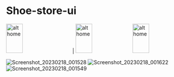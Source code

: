 # Shoe-store-ui

<img src="https://user-images.githubusercontent.com/68494371/219746942-68fc0f5b-25a5-491a-92d2-ac95536a7da2.png" alt="alt home" style="width:30%;height:80;margin-right: 25px"> | 
<img src="https://user-images.githubusercontent.com/68494371/219747163-908a0fec-7ec0-4e3d-8187-c602234ecc2e.png" alt="alt home" style="width:30%;height:80">
<img src="https://user-images.githubusercontent.com/68494371/219747306-4d615447-83dd-4d7d-af61-d4c02707b1e2.png" alt="alt home" style="width:30%;height:80">

![Screenshot_20230218_001528]()
![Screenshot_20230218_001622]()
![Screenshot_20230218_001549]()
